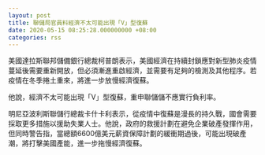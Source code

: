 ```yaml
---
layout: post
title: 聯儲局官員料經濟不太可能出現「V」型復蘇
date: 2020-05-15 08:25:28.000000000 +08:00
categories: rss
---
```


美國達拉斯聯邦儲備銀行總裁柯普朗表示，美國經濟在持續封鎖應對新型肺炎疫情蔓延後需要重新開放，但必須漸進重啟經濟，並需要有足夠的檢測及其他程序。若疫情在冬季捲土重來，將進一步放慢經濟復蘇。

他說，經濟不太可能出現「V」型復蘇，重申聯儲儲不應實行負利率。

明尼亞波利斯聯儲行總裁卡什卡利表示，從疫情中復蘇是漫長的持久戰，國會需要採取更多措施以援助失業人士。他說，政府的救援計劃在避免企業破產發揮作用，但同時警告指，當總額6600億美元薪資保障計劃的緩衝期過後，可能出現破產潮，將打擊美國產能，進一步拖慢經濟復蘇。
